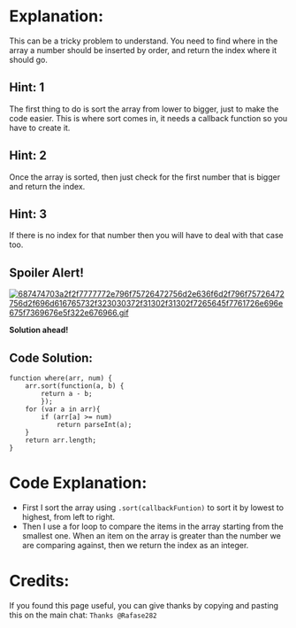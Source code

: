 # Explanation:
This can be a tricky problem to understand. You need to find where in the array a number should be inserted by order, and return the index where it should go.

## Hint: 1
The first thing to do is sort the array from lower to bigger, just to make the code easier. This is where sort comes in, it needs a callback function so you have to create it.

## Hint: 2
Once the array is sorted, then just check for the first number that is bigger and return the index.

## Hint: 3
If there is no index for that number then you will have to deal with that case too.

## Spoiler Alert!
[![687474703a2f2f7777772e796f75726472756d2e636f6d2f796f75726472756d2f696d616765732f323030372f31302f31302f7265645f7761726e696e675f7369676e5f322e676966.gif](https://files.gitter.im/FreeCodeCamp/Wiki/nlOm/thumb/687474703a2f2f7777772e796f75726472756d2e636f6d2f796f75726472756d2f696d616765732f323030372f31302f31302f7265645f7761726e696e675f7369676e5f322e676966.gif)](https://files.gitter.im/FreeCodeCamp/Wiki/nlOm/687474703a2f2f7777772e796f75726472756d2e636f6d2f796f75726472756d2f696d616765732f323030372f31302f31302f7265645f7761726e696e675f7369676e5f322e676966.gif)

**Solution ahead!**

## Code Solution:

```
function where(arr, num) {
    arr.sort(function(a, b) {
        return a - b;
        });
    for (var a in arr){
        if (arr[a] >= num)
            return parseInt(a);
    }
    return arr.length;
}
```

# Code Explanation:
- First I sort the array using `.sort(callbackFuntion)` to sort it by lowest to highest, from left to right.
- Then I use a for loop to compare the items in the array starting from the smallest one. When an item on the array is greater than the number we are comparing against, then we return the index as an integer.

# Credits:
If you found this page useful, you can give thanks by copying and pasting this on the main chat: `Thanks @Rafase282`
